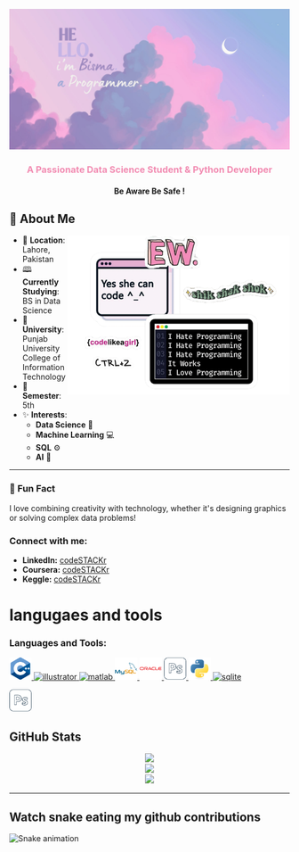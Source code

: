 ![Hi There, I am Bisma Sajjad](bg.png)


<!-- Profile Header Section -->
<h3 align="center" style="color: #f28cb2;">A Passionate Data Science Student & Python Developer</h3>


<h4 align="center">Be Aware Be Safe !</h4>



## 🌸 About Me
<!-- Hacker Gif -->

<img align="right" alt="Coding" width="400" src=baesthetics.png>

- 📍 **Location**: Lahore, Pakistan
- 🕮 **Currently Studying**: BS in Data Science
- 🏫 **University**: Punjab University College of Information Technology
- 📅 **Semester**: 5th
- ✨ **Interests**:
  - **Data Science** 🧮
  - **Machine Learning** 💻
  - **SQL** ⚙️
  - **AI** 🤖

---

### 💖 Fun Fact
I love combining creativity with technology, whether it's designing graphics or solving complex data problems!

### Connect with me:

* **LinkedIn:** [codeSTACKr](https://www.linkedin.com/in/bisma-sajjad-101546278/)
* **Coursera:** [codeSTACKr](https://www.coursera.org/user/970a1c752ae7378b471396ba33e7b616) 
* **Keggle:** [codeSTACKr](https://www.kaggle.com/bismasajjad)

# langugaes and tools
<h3 align="left">Languages and Tools:</h3>
<p align="left"> <a href="https://www.w3schools.com/cpp/" target="_blank" rel="noreferrer"> 
  <img src="https://raw.githubusercontent.com/devicons/devicon/master/icons/cplusplus/cplusplus-original.svg" alt="cplusplus" width="40" height="40"/>
</a> <a href="https://www.adobe.com/in/products/illustrator.html" target="_blank" rel="noreferrer">
  <img src="https://www.vectorlogo.zone/logos/adobe_illustrator/adobe_illustrator-icon.svg" alt="illustrator" width="40" height="40"/>
</a> <a href="https://www.mathworks.com/" target="_blank" rel="noreferrer"> <img src="https://upload.wikimedia.org/wikipedia/commons/2/21/Matlab_Logo.png" alt="matlab" width="40" height="40"/>
</a> <a href="https://www.mysql.com/" target="_blank" rel="noreferrer"> 
  <img src="https://raw.githubusercontent.com/devicons/devicon/master/icons/mysql/mysql-original-wordmark.svg" alt="mysql" width="40" height="40"/> </a>
  <a href="https://www.oracle.com/" target="_blank" rel="noreferrer">
    <img src="https://raw.githubusercontent.com/devicons/devicon/master/icons/oracle/oracle-original.svg" alt="oracle" width="40" height="40"/> </a>
  <a href="https://www.photoshop.com/en" target="_blank" rel="noreferrer">
    <img src="https://raw.githubusercontent.com/devicons/devicon/master/icons/photoshop/photoshop-line.svg" alt="photoshop" width="40" height="40"/> </a> 
  <a href="https://www.python.org" target="_blank" rel="noreferrer"> <img src="https://raw.githubusercontent.com/devicons/devicon/master/icons/python/python-original.svg" alt="python" width="40" height="40"/> </a>
  <a href="https://www.sqlite.org/" target="_blank" rel="noreferrer"> <img src="https://www.vectorlogo.zone/logos/sqlite/sqlite-icon.svg" alt="sqlite" width="40" height="40"/> </a> </p>
<img src="https://raw.githubusercontent.com/devicons/devicon/master/icons/photoshop/photoshop-line.svg" alt="photoshop" width="40" height="40"/> </a>



## GitHub Stats
<div align="center">
    <img src="https://github-readme-stats.vercel.app/api?username=Bisma41&hide_border=true&bg_color=F3CFE4,D6A2F3&title_color=9f8bc0&text_color=9eaad7&icon_color=A495D3&border_color=B9A4EC&show_icons=true" /><br/>
    <img src="https://github-readme-streak-stats.herokuapp.com/?user=Bisma41&hide_border=true&background=F3CFE4&ring=A495D3&currStreakLabel=E0BEE5" /><br/>
    <img src="https://github-readme-stats.vercel.app/api/top-langs/?username=Bisma41&hide_border=true&bg_color=F3CFE4,D6A2F3&title_color=9f8bc0&text_color=E0BEE5&icon_color=A495D3&border_color=B9A4EC&layout=compact" />
</div>


---

## Watch snake eating my github contributions 
  ![Snake animation](https://github.com/eagrundy/eagrundy/blob/output/github-contribution-grid-snake.svg)














